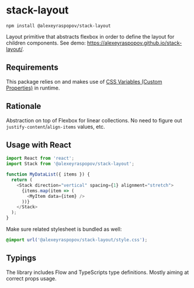 # stack-layout

    npm install @alexeyraspopov/stack-layout

Layout primitive that abstracts flexbox in order to define the layout for
children components. See demo: https://alexeyraspopov.github.io/stack-layout/.

## Requirements

This package relies on and makes use of [CSS Variables (Custom Properties)](https://caniuse.com/#feat=css-variables) in runtime.

## Rationale

Abstraction on top of Flexbox for linear collections. No need to figure out
`justify-content`/`align-items` values, etc.

## Usage with React

```javascript
import React from 'react';
import Stack from '@alexeyraspopov/stack-layout';

function MyDataList({ items }) {
  return (
    <Stack direction="vertical" spacing={1} alignment="stretch">
      {items.map(item => (
        <MyItem data={item} />
      ))}
    </Stack>
  );
}
```

Make sure related stylesheet is bundled as well:

```css
@import url('@alexeyraspopov/stack-layout/style.css');
```

## Typings

The library includes Flow and TypeScripts type definitions. Mostly aiming at
correct props usage.
